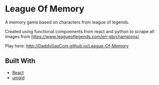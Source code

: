 # League Of Memory
 A memory game based on characters from league of legends.
 
 Created using functional compoenents from react and python to scrape all images from https://www.leagueoflegends.com/en-gb/champions/
 
 Play here: http://DaddyGasCoin.github.io/League-Of-Memory


## Built With

- [React](https://reactjs.org/)
- [uniqid](https://www.npmjs.com/package/uniqid)




